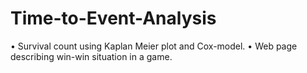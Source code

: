 # Time-to-Event-Analysis

• Survival count using Kaplan Meier plot and Cox-model.
• Web page describing win-win situation in a game.
